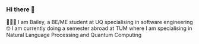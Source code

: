### Hi there 👋

👩🏼‍💻 I am Bailey, a BE/ME student at UQ specialising in software engineering
🤓 I am currently doing a semester abroad at TUM where I am specialising in Natural Language Processing and Quantum Computing 
